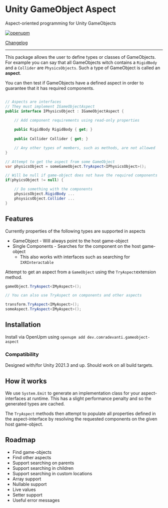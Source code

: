 # Unity GameObject Aspect

Aspect-oriented programming for Unity GameObjects

[![openupm](https://img.shields.io/npm/v/dev.comradevanti.gameobject-aspect?label=openupm&registry_uri=https://package.openupm.com)](https://openupm.com/packages/dev.comradevanti.gameobject-aspect/)

[Changelog](./CHANGELOG.md)

---

This package allows the user to define types or classes of GameObjects.
For example you can say that all GameObjects witch contains a `RigidBody` and
a `Collider` are `PhysicsObjects`. Such a type of GameObject is called an
**aspect**.

You can then test if GameObjects have a defined aspect in order to guarantee
that it has required components.

```csharp

// Aspects are interfaces
// They must implement IGameObjectAspect
public interface IPhysicsObject : IGameObjectAspect {

    // Add component requirements using read-only properties
    
    public RigidBody RigidBody { get; }
    
    public Collider Collider { get; }

    // Any other types of members, such as methods, are not allowed
}

// Attempt to get the aspect from some GameObject
var physicsObject = someGameObject.TryAspect<IPhysicsObject>();

// Will be null if game-object does not have the required components
if(phyicsObject != null) {

    // Do something with the components 
    physicsObject.RigidBody ...
    phsysicsObject.Collider ...
}

```

## Features

Currently properties of the following types are supported in aspects

- GameObject - Will always point to the host game-object
- Single Components - Searches for the component on the host game-object
    - This also works with interfaces such as searching for `IXRInteractable`

Attempt to get an aspect from a `GameObject` using the `TryAspect`extension
method.

```csharp
gameObject.TryAspect<IMyAspect>();

// You can also use TryAspect on components and other aspects

transform.TryAspect<IMyAspect>();
someAspect.TryAspect<IMyAspect>();
```

## Installation

Install via OpenUpm using `openupm add dev.comradevanti.gameobject-aspect`

### Compatibility

Designed with/for Unity 2021.3 and up. Should work on all build targets.

## How it works

We use `System.Emit` to generate an implementation class for your
aspect-interfaces at runtime. This has a slight performance penalty and so the
generated types are cached.

The `TryAspect` methods then attempt to populate all properties defined in the
aspect-interface by resolving the requested components on the given
host game-object.

## Roadmap

- Find game-objects
- Find other aspects
- Support searching on parents
- Support searching in children
- Support searching in custom locations
- Array support
- Nullable support
- Live values
- Setter support
- Useful error messages

